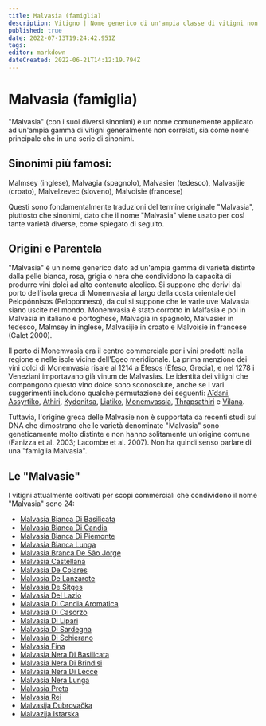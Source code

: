 ```yaml
---
title: Malvasia (famiglia)
description: Vitigno | Nome generico di un'ampia classe di vitigni non necessariamente imparentati
published: true
date: 2022-07-13T19:24:42.951Z
tags: 
editor: markdown
dateCreated: 2022-06-21T14:12:19.794Z
---
```


# Malvasia (famiglia)

"Malvasia" (con i suoi diversi sinonimi) è un nome comunemente applicato ad un'ampia gamma di vitigni generalmente non correlati, sia come nome principale che in una serie di sinonimi.

## Sinonimi più famosi: 
Malmsey (inglese), Malvagia (spagnolo), Malvasier (tedesco), Malvasijie (croato), Malvelzevec (sloveno), Malvoisie (francese)

Questi sono fondamentalmente traduzioni del termine originale "Malvasia", piuttosto che sinonimi, dato che il nome "Malvasia" viene usato per così tante varietà diverse, come spiegato di seguito.

## Origini e Parentela

"Malvasia" è un nome generico dato ad un'ampia gamma di varietà distinte dalla pelle bianca, rosa, grigia o nera che condividono la capacità di produrre vini dolci ad alto contenuto alcolico. Si suppone che derivi dal porto dell'isola greca di Monemvasia al largo della costa orientale del Pelopónnisos (Peloponneso), da cui si suppone che le varie uve Malvasia siano uscite nel mondo. Monemvasia è stato corrotto in Malfasia e poi in Malvasia in italiano e portoghese, Malvagia in spagnolo, Malvasier in tedesco, Malmsey in inglese, Malvasijie in croato e Malvoisie in francese (Galet 2000).

Il porto di Monemvasia era il centro commerciale per i vini prodotti nella regione e nelle isole vicine dell'Egeo meridionale. La prima menzione dei vini dolci di Monemvasia risale al 1214 a Éfesos (Efeso, Grecia), e nel 1278 i Veneziani importavano già vinum de Malvasias. Le identità dei vitigni che compongono questo vino dolce sono sconosciute, anche se i vari suggerimenti includono qualche permutazione dei seguenti: [Aïdani](/vitigni/aidani), [Assyrtiko](/vitigni/assytriko), [Athiri](/vitigni/athiri), [Kydonitsa](/vitigni/kidonytsa), [Liatiko](/vitigni/liatiko), [Monemvassia](/vitigni/monemvassia), [Thrapsathiri](/vitigni/thrapsathiri) e [Vilana](/vitigni/vilana).

Tuttavia, l'origine greca delle Malvasie non è supportata da recenti studi sul DNA che dimostrano che le varietà denominate "Malvasia" sono geneticamente molto distinte e non hanno solitamente un'origine comune (Fanizza et al. 2003; Lacombe et al. 2007). Non ha quindi senso parlare di una "famiglia Malvasia".

## Le "Malvasie"

I vitigni attualmente coltivati per scopi commerciali che condividono il nome "Malvasia" sono 24:
- [Malvasia Bianca Di Basilicata](/vitigni/Italia/malvasia-bianca-di-basilicata)
- [Malvasia Bianca Di Candia](/vitigni/Italia/malvasia-bianca-di-candia)
- [Malvasia Bianca Di Piemonte](/vitigni/Italia/malvasia-bianca-di-piemonte)
- [Malvasia Bianca Lunga](/vitigni/Italia/malvasia-bianca-lunga)
- [Malvasia Branca De São Jorge](/vitigni/Italia/malvasia-branca-de-sao-jorge)
- [Malvasía Castellana](/vitigni/Italia/malvasia-castellana)
- [Malvasia De Colares](/vitigni/Spagna/malvasia-de-colares)
- [Malvasía De Lanzarote](/vitigni/Spagna/malvasia-de-lanzarote)
- [Malvasía De Sitges](/vitigni/Spagna/malvasia-de-sitges)
- [Malvasia Del Lazio](/vitigni/Italia/malvasia-del-lazio)
- [Malvasia Di Candia Aromatica](/vitigni/Italia/malvasia-di-candia-aromatica)
- [Malvasia Di Casorzo](/vitigni/Italia/malvasia-di-casorzo)
- [Malvasia Di Lipari](/vitigni/Italia/malvasia-di-lipari)
- [Malvasia Di Sardegna](/vitigni/Italia/malvasia-di-sardegna)
- [Malvasia Di Schierano](/vitigni/Italia/malvasia-di-schierano)
- [Malvasia Fina](/vitigni/Spagna/malvasia-fina)
- [Malvasia Nera Di Basilicata](/vitigni/Italia/malvasia-nera-di-basilicata)
- [Malvasia Nera Di Brindisi](/vitigni/Italia/malvasia-nera-di-brindisi)
- [Malvasia Nera Di Lecce](/vitigni/Italia/malvasia-nera-di-lecce)
- [Malvasia Nera Lunga](/vitigni/Italia/malvasia-nera-lunga)
- [Malvasia Preta](/vitigni/Spagna/malvasia-preta)
- [Malvasia Rei](/vitigni/Italia/malvasia-rei)
- [Malvasija Dubrovačka](/vitigni/Croazia/malvasija-dubrovacka)
- [Malvazija Istarska](/vitigni/Croazia/malvazija-istarska)
